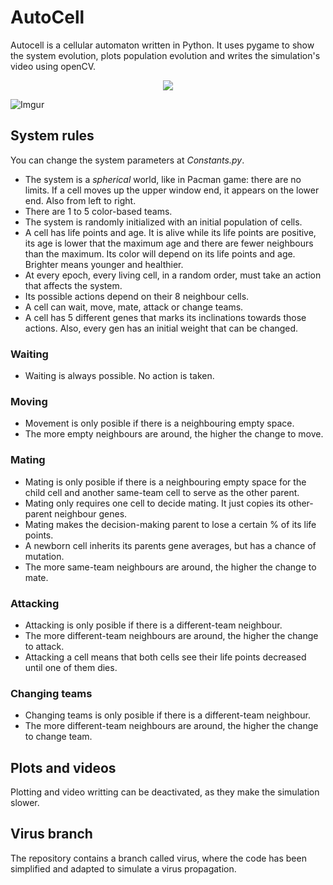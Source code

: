 # AutoCell

Autocell is a cellular automaton written in Python. It uses pygame to show the system
evolution, plots population evolution and writes the simulation's video using openCV.

<p align="center">
  <img src="https://i.giphy.com/media/28I0Buot31cKedBvfT/giphy.webp">
</p>

![Imgur](https://i.imgur.com/9vycWbS.png)

## System rules

You can change the system parameters at *Constants.py*.

* The system is a *spherical* world, like in Pacman game: there are no limits. If a cell moves up the upper window end, it appears on the lower end. Also from left to right.
* There are 1 to 5 color-based teams.
* The system is randomly initialized with an initial population of cells.
* A cell has life points and age. It is alive while its life points are positive, its age is lower that the maximum age and there are fewer neighbours than the maximum. Its color will depend on its life points and age. Brighter means younger and healthier.
* At every epoch, every living cell, in a random order, must take an action that affects the system.
* Its possible actions depend on their 8 neighbour cells.
* A cell can wait, move, mate, attack or change teams.
* A cell has 5 different genes that marks its inclinations towards those actions. Also, every gen has an initial weight that can be changed.


### Waiting

* Waiting is always possible. No action is taken.


### Moving

* Movement is only posible if there is a neighbouring empty space.
* The more empty neighbours are around, the higher the change to move.


### Mating

* Mating is only posible if there is a neighbouring empty space for the child cell and another same-team cell to serve as the other parent.
* Mating only requires one cell to decide mating. It just copies its other-parent neighbour genes.
* Mating makes the decision-making parent to lose a certain % of its life points.
* A newborn cell inherits its parents gene averages, but has a chance of mutation.
* The more same-team neighbours are around, the higher the change to mate.


### Attacking

* Attacking is only posible if there is a different-team neighbour.
* The more different-team neighbours are around, the higher the change to attack.
* Attacking a cell means that both cells see their life points decreased until one of them dies.


### Changing teams

* Changing teams is only posible if there is a different-team neighbour.
* The more different-team neighbours are around, the higher the change to change team.


## Plots and videos

Plotting and video writting can be deactivated, as they make the simulation slower.


## Virus branch

The repository contains a branch called virus, where the code has been simplified and adapted to simulate a virus propagation.